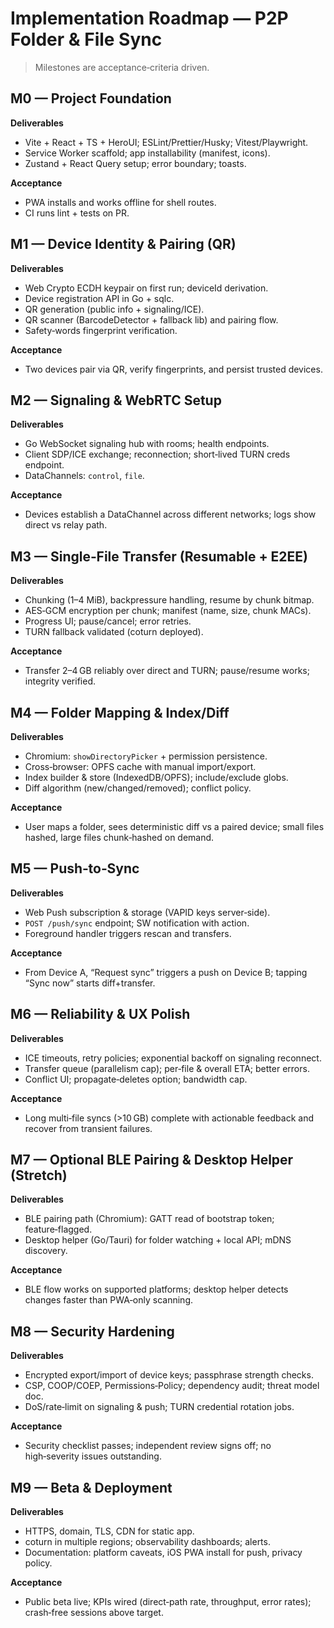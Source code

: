 # Implementation Roadmap — P2P Folder & File Sync

> Milestones are acceptance‑criteria driven.

## M0 — Project Foundation
**Deliverables**
- Vite + React + TS + HeroUI; ESLint/Prettier/Husky; Vitest/Playwright.
- Service Worker scaffold; app installability (manifest, icons).
- Zustand + React Query setup; error boundary; toasts.

**Acceptance**
- PWA installs and works offline for shell routes.
- CI runs lint + tests on PR.

## M1 — Device Identity & Pairing (QR)
**Deliverables**
- Web Crypto ECDH keypair on first run; deviceId derivation.
- Device registration API in Go + sqlc.
- QR generation (public info + signaling/ICE).
- QR scanner (BarcodeDetector + fallback lib) and pairing flow.
- Safety‑words fingerprint verification.

**Acceptance**
- Two devices pair via QR, verify fingerprints, and persist trusted devices.

## M2 — Signaling & WebRTC Setup
**Deliverables**
- Go WebSocket signaling hub with rooms; health endpoints.
- Client SDP/ICE exchange; reconnection; short‑lived TURN creds endpoint.
- DataChannels: `control`, `file`.

**Acceptance**
- Devices establish a DataChannel across different networks; logs show direct vs relay path.

## M3 — Single‑File Transfer (Resumable + E2EE)
**Deliverables**
- Chunking (1–4 MiB), backpressure handling, resume by chunk bitmap.
- AES‑GCM encryption per chunk; manifest (name, size, chunk MACs).
- Progress UI; pause/cancel; error retries.
- TURN fallback validated (coturn deployed).

**Acceptance**
- Transfer 2–4 GB reliably over direct and TURN; pause/resume works; integrity verified.

## M4 — Folder Mapping & Index/Diff
**Deliverables**
- Chromium: `showDirectoryPicker` + permission persistence.
- Cross‑browser: OPFS cache with manual import/export.
- Index builder & store (IndexedDB/OPFS); include/exclude globs.
- Diff algorithm (new/changed/removed); conflict policy.

**Acceptance**
- User maps a folder, sees deterministic diff vs a paired device; small files hashed, large files chunk‑hashed on demand.

## M5 — Push‑to‑Sync
**Deliverables**
- Web Push subscription & storage (VAPID keys server‑side).
- `POST /push/sync` endpoint; SW notification with action.
- Foreground handler triggers rescan and transfers.

**Acceptance**
- From Device A, “Request sync” triggers a push on Device B; tapping “Sync now” starts diff+transfer.

## M6 — Reliability & UX Polish
**Deliverables**
- ICE timeouts, retry policies; exponential backoff on signaling reconnect.
- Transfer queue (parallelism cap); per‑file & overall ETA; better errors.
- Conflict UI; propagate‑deletes option; bandwidth cap.

**Acceptance**
- Long multi‑file syncs (>10 GB) complete with actionable feedback and recover from transient failures.

## M7 — Optional BLE Pairing & Desktop Helper (Stretch)
**Deliverables**
- BLE pairing path (Chromium): GATT read of bootstrap token; feature‑flagged.
- Desktop helper (Go/Tauri) for folder watching + local API; mDNS discovery.

**Acceptance**
- BLE flow works on supported platforms; desktop helper detects changes faster than PWA‑only scanning.

## M8 — Security Hardening
**Deliverables**
- Encrypted export/import of device keys; passphrase strength checks.
- CSP, COOP/COEP, Permissions‑Policy; dependency audit; threat model doc.
- DoS/rate‑limit on signaling & push; TURN credential rotation jobs.

**Acceptance**
- Security checklist passes; independent review signs off; no high‑severity issues outstanding.

## M9 — Beta & Deployment
**Deliverables**
- HTTPS, domain, TLS, CDN for static app.
- coturn in multiple regions; observability dashboards; alerts.
- Documentation: platform caveats, iOS PWA install for push, privacy policy.

**Acceptance**
- Public beta live; KPIs wired (direct‑path rate, throughput, error rates); crash‑free sessions above target.
